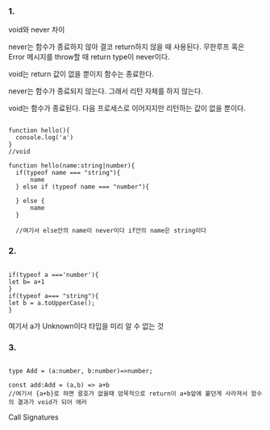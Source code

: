 ### 1.
void와 never 차이

never는 함수가 종료하지 않아 결코 return하지 않을 때 사용된다. 무한루프 혹은 Error 메시지를 throw할 때 return type이 never이다.

void는 return 값이 없을 뿐이지 함수는 종료한다.

never는 함수가 종료되지 않는다. 그래서 리턴 자체를 하지 않는다.

void는 함수가 종료된다. 다음 프로세스로 이어지지만 리턴하는 값이 없을 뿐이다.

```

function hello(){
  console.log('a')
} 
//void

function hello(name:string|number){
  if(typeof name === "string"){
      name
  } else if (typeof name === "number"){
  
  } else {
      name
  }
  
  //여기서 else안의 name이 never이다 if안의 name은 string이다

```

### 2.

```

if(typeof a ==='number'){
let b= a+1
}
if(typeof a=== "string"){
let b = a.toUpperCase();
}

```

여기서 a가 Unknown이다 타입을 미리 알 수 없는 것

### 3.

```

type Add = (a:number, b:number)=>number;

const add:Add = (a,b) => a+b
//여기서 {a+b}로 하면 괄호가 없을때 암묵적으로 return이 a+b앞에 붙던게 사라져서 함수의 결과가 void가 되어 에러

```

Call Signatures
